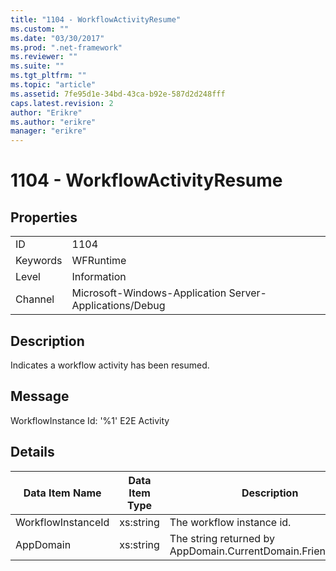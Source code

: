 ```yaml
---
title: "1104 - WorkflowActivityResume"
ms.custom: ""
ms.date: "03/30/2017"
ms.prod: ".net-framework"
ms.reviewer: ""
ms.suite: ""
ms.tgt_pltfrm: ""
ms.topic: "article"
ms.assetid: 7fe95d1e-34bd-43ca-b92e-587d2d248fff
caps.latest.revision: 2
author: "Erikre"
ms.author: "erikre"
manager: "erikre"
---
```

# 1104 - WorkflowActivityResume
## Properties  
  
|||  
|-|-|  
|ID|1104|  
|Keywords|WFRuntime|  
|Level|Information|  
|Channel|Microsoft-Windows-Application Server-Applications/Debug|  
  
## Description  
 Indicates a workflow activity has been resumed.  
  
## Message  
 WorkflowInstance Id: '%1' E2E Activity  
  
## Details  
  
|Data Item Name|Data Item Type|Description|  
|--------------------|--------------------|-----------------|  
|WorkflowInstanceId|xs:string|The workflow instance id.|  
|AppDomain|xs:string|The string returned by AppDomain.CurrentDomain.FriendlyName.|
